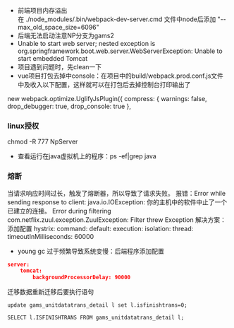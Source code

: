 - 前端项目内存溢出 </br>
在 ./node_modules/.bin/webpack-dev-server.cmd 文件中node后添加 "--max_old_space_size=6096"
- 后端无法启动注意NP分支为gams2
- Unable to start web server; nested exception is org.springframework.boot.web.server.WebServerException: Unable to start embedded Tomcat
- 项目遇到问题时，先clean一下
- vue项目打包去掉中console：在项目中的build/webpack.prod.conf.js文件中及收入以下配置，这样就可以在打包后去掉控制台打印输出了
> 
new webpack.optimize.UglifyJsPlugin({
  compress: {
    warnings: false,
    drop_debugger: true,
    drop_console: true
  },
### linux授权 ###
chmod -R 777 NpServer
- 查看运行在java虚拟机上的程序：ps -ef|grep java
### 熔断 ###
当请求响应时间过长，触发了熔断器，所以导致了请求失败。
报错：Error while sending response to client: java.io.IOException: 你的主机中的软件中止了一个已建立的连接。
Error during filtering
com.netflix.zuul.exception.ZuulException: Filter threw Exception
解决方案：添加配置
hystrix:
  command:
    default:
      execution:
        isolation:
          thread:
            timeoutInMilliseconds: 60000
- young gc 过于频繁导致系统变慢：后端程序添加配置
```json
server:
  	tomcat:
    	backgroundProcessorDelay: 90000
```

迁移数据重新迁移后要执行语句

```
update gams_unitdatatrans_detail l set l.isfinishtrans=0;

SELECT l.ISFINISHTRANS FROM gams_unitdatatrans_detail l;
```

